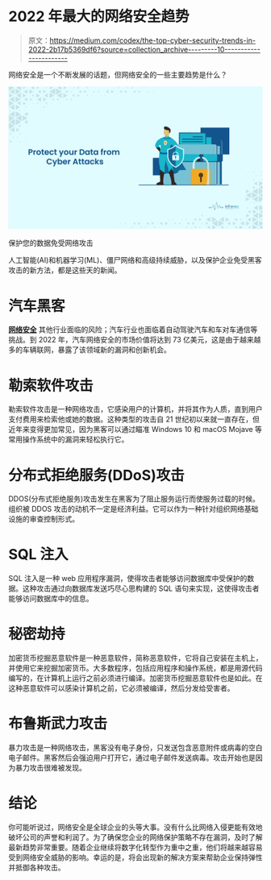 # 2022 年最大的网络安全趋势

> 原文：<https://medium.com/codex/the-top-cyber-security-trends-in-2022-2b17b5369df6?source=collection_archive---------10----------------------->

网络安全是一个不断发展的话题，但网络安全的一些主要趋势是什么？

![](img/9c1fd8214800ea8f711efb9ffce231dd.png)

保护您的数据免受网络攻击

人工智能(AI)和机器学习(ML)、僵尸网络和高级持续威胁，以及保护企业免受黑客攻击的新方法，都是这些天的新闻。

# **汽车黑客**

[**网络安全**](https://www.infraveo.com/blog/the-top-cyber-security-trend-in-2022/) 其他行业面临的风险；汽车行业也面临着自动驾驶汽车和车对车通信等挑战。到 2022 年，汽车网络安全的市场价值将达到 73 亿美元，这是由于越来越多的车辆联网，暴露了该领域新的漏洞和创新机会。

# **勒索软件攻击**

勒索软件攻击是一种网络攻击，它感染用户的计算机，并将其作为人质，直到用户支付费用来检索他或她的数据。这种类型的攻击自 21 世纪初以来就一直存在，但近年来变得更加常见，因为黑客可以通过瞄准 Windows 10 和 macOS Mojave 等常用操作系统中的漏洞来轻松执行它。

# **分布式拒绝服务(DDoS)攻击**

DDOS(分布式拒绝服务)攻击发生在黑客为了阻止服务运行而使服务过载的时候。组织被 DDOS 攻击的动机不一定是经济利益。它可以作为一种针对组织网络基础设施的审查控制形式。

# **SQL 注入**

SQL 注入是一种 web 应用程序漏洞，使得攻击者能够访问数据库中受保护的数据。这种攻击通过向数据库发送巧尽心思构建的 SQL 语句来实现，这使得攻击者能够访问数据库中的信息。

# **秘密劫持**

加密货币挖掘恶意软件是一种恶意软件，简称恶意软件，它将自己安装在主机上，并使用它来挖掘加密货币。大多数程序，包括应用程序和操作系统，都是用源代码编写的，在计算机上运行之前必须进行编译。加密货币挖掘恶意软件也是如此。在这种恶意软件可以感染计算机之前，它必须被编译，然后分发给受害者。

# **布鲁斯武力攻击**

暴力攻击是一种网络攻击，黑客没有电子身份，只发送包含恶意附件或病毒的空白电子邮件。黑客然后会强迫用户打开它，通过电子邮件发送病毒。攻击开始也是因为暴力攻击很难被发现。

# **结论**

你可能听说过，网络安全是全球企业的头等大事。没有什么比网络入侵更能有效地破坏公司的声誉和利润了。为了确保您企业的网络保护策略不存在漏洞，及时了解最新趋势非常重要。随着企业继续将数字化转型作为重中之重，他们将越来越容易受到网络安全威胁的影响。幸运的是，将会出现新的解决方案来帮助企业保持弹性并抵御各种攻击。